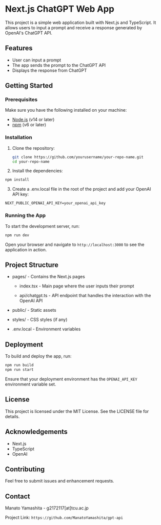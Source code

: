 # Next.js ChatGPT Web App

This project is a simple web application built with Next.js and TypeScript. It allows users to input a prompt and receive a response generated by OpenAI's ChatGPT API.

## Features

- User can input a prompt
- The app sends the prompt to the ChatGPT API
- Displays the response from ChatGPT

## Getting Started

### Prerequisites

Make sure you have the following installed on your machine:

- [Node.js](https://nodejs.org/) (v14 or later)
- [npm](https://www.npmjs.com/) (v6 or later)

### Installation

1. Clone the repository:

   ```sh
   git clone https://github.com/yourusername/your-repo-name.git
   cd your-repo-name
   ```

2. Install the dependencies:

``` sh
npm install
```

3. Create a .env.local file in the root of the project and add your OpenAI API key:

```env
NEXT_PUBLIC_OPENAI_API_KEY=your_openai_api_key
```

### Running the App
To start the development server, run:

```sh
npm run dev
```

Open your browser and navigate to `http://localhost:3000` to see the application in action.

## Project Structure
* pages/ - Contains the Next.js pages

    * index.tsx - Main page where the user inputs their prompt

    * api/chatgpt.ts - API endpoint that handles the interaction with the OpenAI API
* public/ - Static assets
* styles/ - CSS styles (if any)
* .env.local - Environment variables

## Deployment
To build and deploy the app, run:

```sh
npm run build
npm run start
```

Ensure that your deployment environment has the `OPENAI_API_KEY` environment variable set.

## License

This project is licensed under the MIT License. See the LICENSE file for details.

## Acknowledgements
* Next.js
* TypeScript
* OpenAI

## Contributing

Feel free to submit issues and enhancement requests.

## Contact

Manato Yamashita - g2172117[at]tcu.ac.jp

Project Link: `https://github.com/ManatoYamashita/gpt-api`
